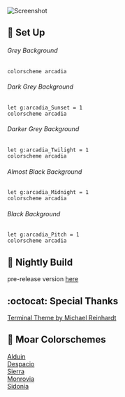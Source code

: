 ![Screenshot](https://cloud.githubusercontent.com/assets/11221489/26561610/97dd6fe2-4474-11e7-9e29-bad1aa3de429.png)

:space_invader: Set Up
------

###### Grey Background

```VimL
colorscheme arcadia 
```

###### Dark Grey Background
```VimL
let g:arcadia_Sunset = 1
colorscheme arcadia 
```

###### Darker Grey Background
```VimL
let g:arcadia_Twilight = 1
colorscheme arcadia 
```

###### Almost Black Background
```VimL
let g:arcadia_Midnight = 1
colorscheme arcadia 
```

###### Black Background
```VimL
let g:arcadia_Pitch = 1
colorscheme arcadia 
```
:crescent_moon: Nightly Build
----------------------------
pre-release version [here](https://github.com/AlessandroYorba/Arcadia/tree/nightly)

:octocat: Special Thanks
-----------------
[Terminal Theme by Michael Reinhardt](https://github.com/mreinhardt)<br>

:octopus: Moar Colorschemes
-------
[Alduin](https://github.com/AlessandroYorba/Alduin)<br>
[Despacio](https://github.com/AlessandroYorba/Despacio)<br>
[Sierra](https://github.com/AlessandroYorba/Sierra)<br>
[Monrovia](https://github.com/AlessandroYorba/Monrovia)<br>
[Sidonia](https://github.com/AlessandroYorba/Sidonia)
